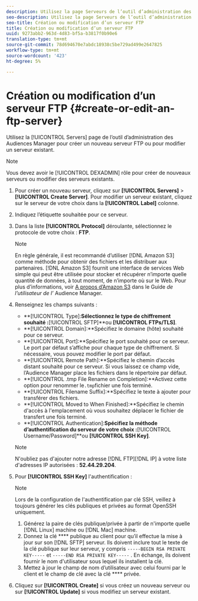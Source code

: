 ```yaml
---
description: Utilisez la page Serveurs de l’outil d’administration des Audiences Manager pour créer un serveur FTP ou pour modifier un serveur existant.
seo-description: Utilisez la page Serveurs de l’outil d’administration des Audiences Manager pour créer un serveur FTP ou pour modifier un serveur existant.
seo-title: Création ou modification d’un serveur FTP
title: Création ou modification d’un serveur FTP
uuid: 9273abb2-963d-4d83-bf5a-b3817f0b90e6
translation-type: tm+mt
source-git-commit: 78d694670e7abdc18938c5be729ad499e2647825
workflow-type: tm+mt
source-wordcount: '423'
ht-degree: 5%

---
```



# Création ou modification d’un serveur FTP {#create-or-edit-an-ftp-server}

Utilisez la [!UICONTROL Servers] page de l’outil d’administration des Audiences Manager pour créer un nouveau serveur FTP ou pour modifier un serveur existant.

>[!NOTE]
>
>Vous devez avoir le [!UICONTROL DEXADMIN] rôle pour créer de nouveaux serveurs ou modifier des serveurs existants.

1. Pour créer un nouveau serveur, cliquez sur **[!UICONTROL Servers]** > **[!UICONTROL Create Server]**. Pour modifier un serveur existant, cliquez sur le serveur de votre choix dans la **[!UICONTROL Label]** colonne.
1. Indiquez l’étiquette souhaitée pour ce serveur.
1. Dans la liste **[!UICONTROL Protocol]** déroulante, sélectionnez le protocole de votre choix : **FTP**.

   >[!NOTE]
   >
   >En règle générale, il est recommandé d’utiliser [!DNL Amazon S3] comme méthode pour obtenir des fichiers et les distribuer aux partenaires. [!DNL Amazon S3] fournit une interface de services Web simple qui peut être utilisée pour stocker et récupérer n’importe quelle quantité de données, à tout moment, de n’importe où sur le Web. Pour plus d’informations, voir [A propos d’Amazon S3](https://docs.adobe.com/content/help/en/audience-manager/user-guide/reference/amazon-s3.html) dans le Guide *de l’utilisateur de l’* Audience Manager.

1. Renseignez les champs suivants :

   * **[!UICONTROL Type]:**Sélectionnez le type de chiffrement souhaité :**[!UICONTROL SFTP]**ou **[!UICONTROL FTPs/TLS]**.
   * **[!UICONTROL Domain]:**Spécifiez le domaine (hôte) souhaité pour ce serveur.
   * **[!UICONTROL Port]:**Spécifiez le port souhaité pour ce serveur. Le port par défaut s’affiche pour chaque type de chiffrement. Si nécessaire, vous pouvez modifier le port par défaut.
   * **[!UICONTROL Remote Path]:**Spécifiez le chemin d’accès distant souhaité pour ce serveur. Si vous laissez ce champ vide, l’Audience Manager place les fichiers dans le répertoire par défaut.
   * **[!UICONTROL .tmp File Rename on Completion]:**Activez cette option pour renommer le`.tmp`fichier une fois terminé.
   * **[!UICONTROL Filename Suffix]:**Spécifiez le texte à ajouter pour transférer des fichiers.
   * **[!UICONTROL Moved to When Finished]:**Spécifiez le chemin d&#39;accès à l&#39;emplacement où vous souhaitez déplacer le fichier de transfert une fois terminé.
   * **[!UICONTROL Authentication]:**Spécifiez la méthode d’authentification du serveur de votre choix :**[!UICONTROL Username/Password]**ou **[!UICONTROL SSH Key]**.

   >[!NOTE]
   >
   >N&#39;oubliez pas d&#39;ajouter notre adresse [!DNL FTP][!DNL IP] à votre liste d&#39;adresses IP autorisées : **52.44.29.204**.

1. Pour **[!UICONTROL SSH Key]** l&#39;authentification :
   >[!NOTE]
   >
   >Lors de la configuration de l&#39;authentification par clé SSH, veillez à toujours générer les clés publiques et privées au format OpenSSH uniquement.
   1. Générez la paire de clés publique/privée à partir de n&#39;importe quelle [!DNL Linux] machine ou [!DNL Mac] machine.
   1. Donnez la clé **** publique au client pour qu’il effectue la mise à jour sur son [!DNL SFTP] serveur. Ils doivent inclure tout le texte de la clé publique sur leur serveur, y compris `-----BEGIN RSA PRIVATE KEY-----` et `-----END RSA PRIVATE KEY-----` . En échange, ils doivent fournir le nom d&#39;utilisateur sous lequel ils installent la clé.
   1. Mettez à jour le champ de nom d’utilisateur avec celui fourni par le client et le champ de clé avec la clé **** privée.
1. Cliquez sur **[!UICONTROL Create]** si vous créez un nouveau serveur ou sur **[!UICONTROL Update]** si vous modifiez un serveur existant.
